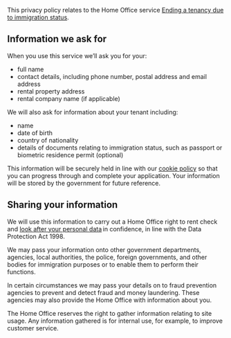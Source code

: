 This privacy policy relates to the Home Office service [Ending a tenancy due to immigration status](https://www.ending-a-tenancy.homeoffice.gov.uk/what).
## Information we ask for

When you use this service we’ll ask you for your:

* full name
* contact details, including phone number, postal address and email address
* rental property address
* rental company name (if applicable)

We will also ask for information about your tenant including:

* name 
* date of birth 
* country of nationality 
* details of documents relating to immigration status, such as passport or biometric residence permit (optional)

This information will be securely held in line with our [cookie policy](/cookies) so that you can progress through and complete your application. Your information will be stored by the government for future reference.

## Sharing your information
We will use this information to carry out a Home Office right to rent check and [look after your personal data](https://www.gov.uk/government/organisations/home-office/about/personal-information-charter) in confidence, in line with the Data Protection Act 1998.

We may pass your information onto other government departments, agencies, local authorities, the police, foreign governments, and other bodies for immigration purposes or to enable them to perform their functions.

In certain circumstances we may pass your details on to fraud prevention agencies to prevent and detect fraud and money laundering. These agencies may also provide the Home Office with information about you.

The Home Office reserves the right to gather information relating to site usage. Any information gathered is for internal use, for example, to improve customer service.
